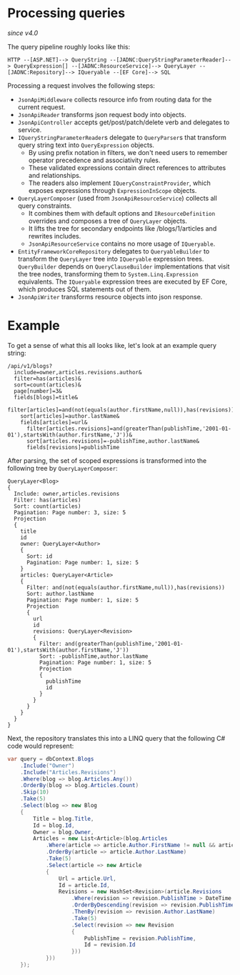 # Processing queries

_since v4.0_

The query pipeline roughly looks like this:

```
HTTP --[ASP.NET]--> QueryString --[JADNC:QueryStringParameterReader]--> QueryExpression[] --[JADNC:ResourceService]--> QueryLayer --[JADNC:Repository]--> IQueryable --[EF Core]--> SQL
```

Processing a request involves the following steps:
- `JsonApiMiddleware` collects resource info from routing data for the current request.
- `JsonApiReader` transforms json request body into objects.
- `JsonApiController` accepts get/post/patch/delete verb and delegates to service.
- `IQueryStringParameterReader`s delegate to `QueryParser`s that transform query string text into `QueryExpression` objects.
	- By using prefix notation in filters, we don't need users to remember operator precedence and associativity rules.
	- These validated expressions contain direct references to attributes and relationships.
	- The readers also implement `IQueryConstraintProvider`, which exposes expressions through `ExpressionInScope` objects.
- `QueryLayerComposer` (used from `JsonApiResourceService`) collects all query constraints.
	- It combines them with default options and `IResourceDefinition` overrides and composes a tree of `QueryLayer` objects.
	- It lifts the tree for secondary endpoints like /blogs/1/articles and rewrites includes.
	- `JsonApiResourceService` contains no more usage of `IQueryable`.
- `EntityFrameworkCoreRepository` delegates to `QueryableBuilder` to transform the `QueryLayer` tree into `IQueryable` expression trees.
	`QueryBuilder` depends on `QueryClauseBuilder` implementations that visit the tree nodes, transforming them to `System.Linq.Expression` equivalents.
	The `IQueryable` expression trees are executed by EF Core, which produces SQL statements out of them.
- `JsonApiWriter` transforms resource objects into json response.

# Example
To get a sense of what this all looks like, let's look at an example query string:

```
/api/v1/blogs?
  include=owner,articles.revisions.author&
  filter=has(articles)&
  sort=count(articles)&
  page[number]=3&
  fields[blogs]=title&
    filter[articles]=and(not(equals(author.firstName,null)),has(revisions))&
    sort[articles]=author.lastName&
    fields[articles]=url&
      filter[articles.revisions]=and(greaterThan(publishTime,'2001-01-01'),startsWith(author.firstName,'J'))&
      sort[articles.revisions]=-publishTime,author.lastName&
      fields[revisions]=publishTime
```

After parsing, the set of scoped expressions is transformed into the following tree by `QueryLayerComposer`:

```
QueryLayer<Blog>
{
  Include: owner,articles.revisions
  Filter: has(articles)
  Sort: count(articles)
  Pagination: Page number: 3, size: 5
  Projection
  {
    title
    id
    owner: QueryLayer<Author>
    {
      Sort: id
      Pagination: Page number: 1, size: 5
    }
    articles: QueryLayer<Article>
    {
      Filter: and(not(equals(author.firstName,null)),has(revisions))
      Sort: author.lastName
      Pagination: Page number: 1, size: 5
      Projection
      {
        url
        id
        revisions: QueryLayer<Revision>
        {
          Filter: and(greaterThan(publishTime,'2001-01-01'),startsWith(author.firstName,'J'))
          Sort: -publishTime,author.lastName
          Pagination: Page number: 1, size: 5
          Projection
          {
            publishTime
            id
          }
        }
      }
    }
  }
}
```

Next, the repository translates this into a LINQ query that the following C# code would represent:

```c#
var query = dbContext.Blogs
    .Include("Owner")
    .Include("Articles.Revisions")
    .Where(blog => blog.Articles.Any())
    .OrderBy(blog => blog.Articles.Count)
    .Skip(10)
    .Take(5)
    .Select(blog => new Blog
    {
        Title = blog.Title,
        Id = blog.Id,
        Owner = blog.Owner,
        Articles = new List<Article>(blog.Articles
            .Where(article => article.Author.FirstName != null && article.Revisions.Any())
            .OrderBy(article => article.Author.LastName)
            .Take(5)
            .Select(article => new Article
            {
                Url = article.Url,
                Id = article.Id,
                Revisions = new HashSet<Revision>(article.Revisions
                    .Where(revision => revision.PublishTime > DateTime.Parse("2001-01-01") && revision.Author.FirstName.StartsWith("J"))
                    .OrderByDescending(revision => revision.PublishTime)
                    .ThenBy(revision => revision.Author.LastName)
                    .Take(5)
                    .Select(revision => new Revision
                    {
                        PublishTime = revision.PublishTime,
                        Id = revision.Id
                    }))
            }))
    });
```
